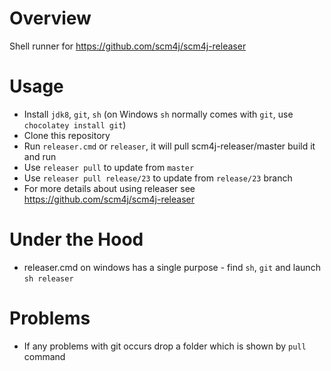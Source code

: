 # Overview

Shell runner for https://github.com/scm4j/scm4j-releaser

# Usage

- Install `jdk8`, `git`, `sh` (on Windows `sh` normally comes with `git`, use `chocolatey install git`)
- Clone this repository
- Run `releaser.cmd` or `releaser`, it will pull scm4j-releaser/master build it and run
- Use `releaser pull` to update from `master`
- Use `releaser pull release/23` to update from `release/23` branch
- For more details about using releaser see https://github.com/scm4j/scm4j-releaser

# Under the Hood

- releaser.cmd on windows has a single purpose - find `sh`, `git` and launch `sh releaser`

# Problems

- If any problems with git occurs drop a folder which is shown by `pull` command

